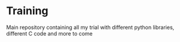 # Training
Main repository containing all my trial with different python libraries, different C code and more to come
